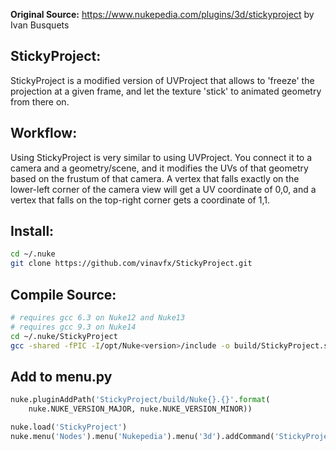 <b>Original Source:</b> https://www.nukepedia.com/plugins/3d/stickyproject
by Ivan Busquets

## StickyProject:
StickyProject is a modified version of UVProject that allows to 'freeze' the projection at a given frame, and let the texture 'stick' to animated geometry from there on.

## Workflow:
Using StickyProject is very similar to using UVProject. You connect it to a camera and a geometry/scene, and it modifies the UVs of that geometry based on the frustum of that camera. A vertex that falls exactly on the lower-left corner of the camera view will get a UV coordinate of 0,0, and a vertex that falls on the top-right corner gets a coordinate of 1,1.

## Install:
```sh
cd ~/.nuke
git clone https://github.com/vinavfx/StickyProject.git
```

## Compile Source:
```sh
# requires gcc 6.3 on Nuke12 and Nuke13
# requires gcc 9.3 on Nuke14
cd ~/.nuke/StickyProject
gcc -shared -fPIC -I/opt/Nuke<version>/include -o build/StickyProject.so StickyProject.cpp
```

## Add to menu.py
```python
nuke.pluginAddPath('StickyProject/build/Nuke{}.{}'.format(
    nuke.NUKE_VERSION_MAJOR, nuke.NUKE_VERSION_MINOR))

nuke.load('StickyProject')
nuke.menu('Nodes').menu('Nukepedia').menu('3d').addCommand('StickyProject')
```
